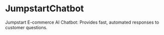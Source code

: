 # JumpstartChatbot
Jumpstart E-commerce AI Chatbot: Provides fast, automated responses to customer questions.
